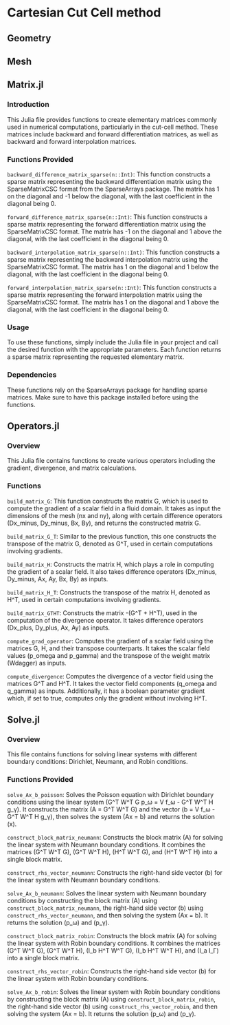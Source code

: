 # Cartesian Cut Cell method

## Geometry

## Mesh

## Matrix.jl
### Introduction
This Julia file provides functions to create elementary matrices commonly used in numerical computations, particularly in the cut-cell method. These matrices include backward and forward differentiation matrices, as well as backward and forward interpolation matrices.

### Functions Provided
`backward_difference_matrix_sparse(n::Int)`: This function constructs a sparse matrix representing the backward differentiation matrix using the SparseMatrixCSC format from the SparseArrays package. The matrix has 1 on the diagonal and -1 below the diagonal, with the last coefficient in the diagonal being 0.

`forward_difference_matrix_sparse(n::Int)`: This function constructs a sparse matrix representing the forward differentiation matrix using the SparseMatrixCSC format. The matrix has -1 on the diagonal and 1 above the diagonal, with the last coefficient in the diagonal being 0.

`backward_interpolation_matrix_sparse(n::Int)`: This function constructs a sparse matrix representing the backward interpolation matrix using the SparseMatrixCSC format. The matrix has 1 on the diagonal and 1 below the diagonal, with the last coefficient in the diagonal being 0.

`forward_interpolation_matrix_sparse(n::Int)`: This function constructs a sparse matrix representing the forward interpolation matrix using the SparseMatrixCSC format. The matrix has 1 on the diagonal and 1 above the diagonal, with the last coefficient in the diagonal being 0.

### Usage
To use these functions, simply include the Julia file in your project and call the desired function with the appropriate parameters. Each function returns a sparse matrix representing the requested elementary matrix.

### Dependencies
These functions rely on the SparseArrays package for handling sparse matrices. Make sure to have this package installed before using the functions.

## Operators.jl

### Overview
This Julia file contains functions to create various operators including the gradient, divergence, and matrix calculations.

### Functions
`build_matrix_G`: This function constructs the matrix G, which is used to compute the gradient of a scalar field in a fluid domain. It takes as input the dimensions of the mesh (nx and ny), along with certain difference operators (Dx_minus, Dy_minus, Bx, By), and returns the constructed matrix G.

`build_matrix_G_T`: Similar to the previous function, this one constructs the transpose of the matrix G, denoted as G^T, used in certain computations involving gradients.

`build_matrix_H`: Constructs the matrix H, which plays a role in computing the gradient of a scalar field. It also takes difference operators (Dx_minus, Dy_minus, Ax, Ay, Bx, By) as inputs.

`build_matrix_H_T`: Constructs the transpose of the matrix H, denoted as H^T, used in certain computations involving gradients.

`build_matrix_GTHT`: Constructs the matrix -(G^T + H^T), used in the computation of the divergence operator. It takes difference operators (Dx_plus, Dy_plus, Ax, Ay) as inputs.

`compute_grad_operator`: Computes the gradient of a scalar field using the matrices G, H, and their transpose counterparts. It takes the scalar field values (p_omega and p_gamma) and the transpose of the weight matrix (Wdagger) as inputs.

`compute_divergence`: Computes the divergence of a vector field using the matrices G^T and H^T. It takes the vector field components (q_omega and q_gamma) as inputs. Additionally, it has a boolean parameter gradient which, if set to true, computes only the gradient without involving H^T.

## Solve.jl

### Overview
This file contains functions for solving linear systems with different boundary conditions: Dirichlet, Neumann, and Robin conditions.

### Functions Provided

`solve_Ax_b_poisson`: Solves the Poisson equation with Dirichlet boundary conditions using the linear system \(G^T W^T G p_ω = V f_ω - G^T W^T H g_γ\). It constructs the matrix \(A = G^T W^T G\) and the vector \(b = V f_ω - G^T W^T H g_γ\), then solves the system \(Ax = b\) and returns the solution \(x\).

`construct_block_matrix_neumann`: Constructs the block matrix \(A\) for solving the linear system with Neumann boundary conditions. It combines the matrices \(G^T W^T G\), \(G^T W^T H\), \(H^T W^T G\), and \(H^T W^T H\) into a single block matrix.

`construct_rhs_vector_neumann`: Constructs the right-hand side vector \(b\) for the linear system with Neumann boundary conditions.

`solve_Ax_b_neumann`: Solves the linear system with Neumann boundary conditions by constructing the block matrix \(A\) using `construct_block_matrix_neumann`, the right-hand side vector \(b\) using `construct_rhs_vector_neumann`, and then solving the system \(Ax = b\). It returns the solution \(p_ω\) and \(p_γ\).

`construct_block_matrix_robin`: Constructs the block matrix \(A\) for solving the linear system with Robin boundary conditions. It combines the matrices \(G^T W^T G\), \(G^T W^T H\), \(I_b H^T W^T G\), \(I_b H^T W^T H\), and \(I_a I_Γ\) into a single block matrix.

`construct_rhs_vector_robin`: Constructs the right-hand side vector \(b\) for the linear system with Robin boundary conditions.

`solve_Ax_b_robin`: Solves the linear system with Robin boundary conditions by constructing the block matrix \(A\) using `construct_block_matrix_robin`, the right-hand side vector \(b\) using `construct_rhs_vector_robin`, and then solving the system \(Ax = b\). It returns the solution \(p_ω\) and \(p_γ\).

